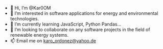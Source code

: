 - 👋 Hi, I’m @Kar0OM
- 👀 I’m interested in software applications for energy and environmental technologies.
- 🌱 I’m currently learning JavaScript, Python Pandas...
- 💞️ I’m looking to collaborate on any software projects in the field of renewable energy systems.
- 📫 Email me on karo_ordonez@yahoo.de

<!---
Kar0OM/Kar0OM is a ✨ special ✨ repository because its `README.md` (this file) appears on your GitHub profile.
You can click the Preview link to take a look at your changes.
--->
